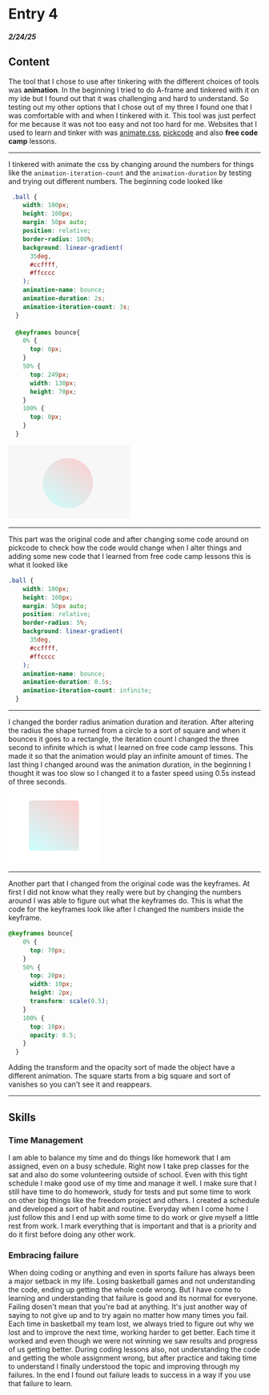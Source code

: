 # Entry 4
##### 2/24/25

## Content
The tool that I chose to use after tinkering with the different choices of tools was **animation**. In the beginning I tried to do A-frame and tinkered with it on my ide but I found out that it was challenging and hard to understand. So testing out my other options that I chose out of my three I found one that I was comfortable with and when I tinkered with it. This tool was just perfect for me because it was not too easy and not too hard for me. Websites that I used to learn and tinker with was [animate.css](https://animate.style/), [pickcode](https://app.pickcode.io/project/cm7qtmnmun5h0emhdxs2rt1y0) and also **free code camp** lessons. 

----
I tinkered with animate the css by changing around the numbers for things like the ```animation-iteration-count``` and the ```animation-duration``` by testing and trying out different numbers. The beginning code looked like 

```CSS
 .ball {
    width: 100px;
    height: 100px;
    margin: 50px auto;
    position: relative;
    border-radius: 100%;
    background: linear-gradient(
      35deg,
      #ccffff,
      #ffcccc
    );
    animation-name: bounce;
    animation-duration: 2s;
    animation-iteration-count: 3s;
  }

  @keyframes bounce{
    0% {
      top: 0px;
    }
    50% {
      top: 249px;
      width: 130px;
      height: 70px;
    }
    100% {
      top: 0px;
    }
  }
```
![circle](circle.png)

---

This part was the original code and after changing some code around on pickcode to check how the code would change when I alter things and adding some new code that I learned from free code camp lessons this is what it looked like 

```CSS
.ball {
    width: 100px;
    height: 100px;
    margin: 50px auto;
    position: relative;
    border-radius: 5%;
    background: linear-gradient(
      35deg,
      #ccffff,
      #ffcccc
    );
    animation-name: bounce;
    animation-duration: 0.5s;
    animation-iteration-count: infinite;
  }
```

---

I changed the border radius animation duration and iteration. After altering the radius the shape turned from a circle to a sort of square and when it bounces it goes to a rectangle, the iteration count I changed the three second to infinite which is what I learned on free code camp lessons. This made it so that the animation would play an infinite amount of times. The last thing I changed around was the animation duration, in the beginning I thought it was too slow so I changed it to a faster speed using 0.5s instead of three seconds.

![square](sqr.png)

--- 

Another part that I changed from the original code was the keyframes. At first I did not know what they really were but by changing the numbers around I was able to figure out what the keyframes do. This is what the code for the keyframes look like after I changed the numbers inside the keyframe. 

```CSS
@keyframes bounce{
    0% {
      top: 70px;
    }
    50% {
      top: 20px;
      width: 10px;
      height: 2px;
      transform: scale(0.5);
    }
    100% {
      top: 10px;
      opacity: 0.5;
    }
  }
```
Adding the transform and the opacity sort of made the object have a different animation. The square starts from a big square and sort of vanishes so you can't see it and reappears. 

---

## Skills

### Time Management 
I am able to balance my time and do things like homework that I am assigned, even on a busy schedule. Right now I take prep classes for the sat and also do some volunteering outside of school. Even with this tight schedule I make good use of my time and manage it well. I make sure that I still have time to do homework, study for tests and put some time to work on other big things like the freedom project and others. I created a schedule and developed a sort of habit and routine. Everyday when I come home I just follow this and I end up with some time to do work or give myself a little rest from work. I mark everything that is important and that is a priority and do it first before doing any other work.  

### Embracing failure
When doing coding or anything and even in sports failure has always been a major setback in my life. Losing basketball games and not understanding the code, ending up getting the whole code wrong. But I have come to learning and understanding that failure is good and its normal for everyone. Failing dosen't mean that you're bad at anything. It's just another way of saying to not give up and to try again no matter how many times you fail. Each time in basketball my team lost, we always tried to figure out why we lost and to improve the next time, working harder to get better. Each time it worked and even though we were not winning we saw results and progress of us getting better. During coding lessons also, not understanding the code and getting the whole assignment wrong, but after practice and taking time to understand I finally understood the topic and improving through my failures. In the end I found out failure leads to success in a way if you use that failure to learn.  









